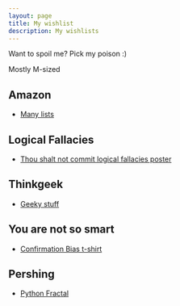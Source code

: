 ```yaml
---
layout: page
title: My wishlist
description: My wishlists
---
```


Want to spoil me? Pick my poison :)

Mostly M-sized

Amazon
------

- [Many lists](//www.amazon.fr/gp/registry/wishlist/1BPP3L9BTYAPB)

Logical Fallacies
-----------------

- [Thou shalt not commit logical fallacies poster](//yourlogicalfallacyis.com/poster)

Thinkgeek
---------

- [Geeky stuff](//www.thinkgeek.com/brain/gimme.cgi?wid=81e86e068)

You are not so smart
--------------------

- [Confirmation Bias t-shirt](//youarenotsosmart.merchtable.com/shirts/confirmation-bias-t-shirt#.VJ69qAD1I)


Pershing
--------

- [Python Fractal](http://www.cafepress.com/preshing.571773444)
